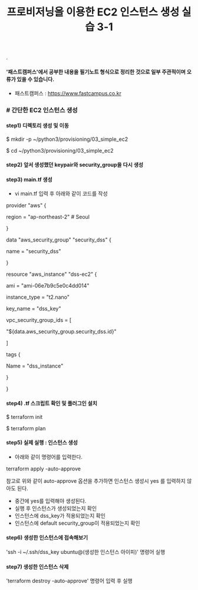 ﻿---
layout: post
title: "프로비저닝을 이용한 EC2 인스턴스 생성 실습 3-1"
tags: [Provisioning, terraform, AWS]
comments: true
---

.

#### '패스트캠퍼스'에서 공부한 내용을 필기노트 형식으로 정리한 것으로 일부 주관적이며 오류가 있을 수 있습니다.

- 패스트캠퍼스 : https://www.fastcampus.co.kr

### # 간단한 EC2 인스턴스 생성

#### step1) 디렉토리 생성 및 이동

$ mkdir -p ~/python3/provisioning/03_simple_ec2

$ cd ~/python3/provisioning/03_simple_ec2

#### step2) 앞서 생성했던 keypair와 security_group을 다시 생성

#### step3) main.tf 생성

- vi main.tf 입력 후 아래와 같이 코드를 작성

provider "aws" {

region = "ap-northeast-2" # Seoul

}

data "aws_security_group" "security_dss" {

name = "security_dss"

}

resource "aws_instance" "dss-ec2" {

ami = "ami-06e7b9c5e0c4dd014"

instance_type = "t2.nano"

key_name = "dss_key"

vpc_security_group_ids = [

"${data.aws_security_group.security_dss.id}"

]

tags {

Name = "dss_instance"

}

}

#### step4) .tf 스크립트 확인 및 플러그인 설치

$ terraform init

$ terraform plan 

#### step5) 실제 실행 : 인스턴스 생성

- 아래와 같이 명령어를 입력한다.

terraform apply -auto-approve

참고로 위와 같이 auto-approve 옵션을 추가하면 인스턴스 생성시 yes 를 입력하지 않아도 된다.

- 중간에 yes를 입력해야 생성된다.
- 실행 후 인스턴스가 생성되었는지 확인
- 인스턴스에 dss_key가 적용되었는지 확인
- 인스턴스에 default security_group이 적용되었는지 확인

#### step6) 생성한 인스턴스에 접속해보기

'ssh -i ~/.ssh/dss_key ubuntu@(생성한 인스턴스 아이피)' 명령어 실행

#### step7) 생성한 인스턴스 삭제

'terraform destroy -auto-approve' 명령어 입력 후 실행
